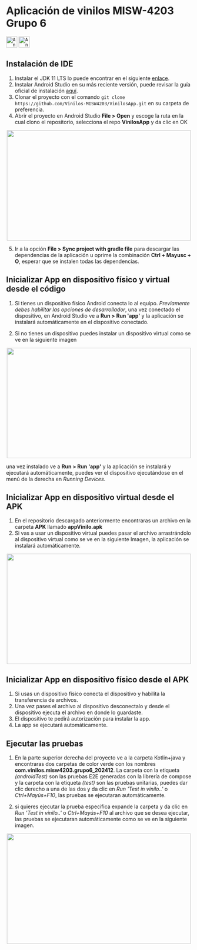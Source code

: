 # Aplicación de vinilos MISW-4203 Grupo 6

<div align="start">
 <code><img width="30" src="https://user-images.githubusercontent.com/25181517/192108895-20dc3343-43e3-4a54-a90e-13a4abbc57b9.png" alt="Android Studio" title="Android Studio"/></code>
 <code><img width="30" src="https://user-images.githubusercontent.com/25181517/117269608-b7dcfb80-ae58-11eb-8e66-6cc8753553f0.png" alt="Android" title="Android"/></code>
</div>

## Instalación de IDE

1. Instalar el JDK 11 LTS lo puede encontrar en el siguiente [enlace](https://www.oracle.com/co/java/technologies/downloads/).
2. Instalar Android Studio en su más reciente versión, puede revisar la guía oficial de instalación [aquí](https://developer.android.com/studio/install?gad_source=1&gclid=Cj0KCQjw_qexBhCoARIsAFgBlevTCx3tup9CejhultYVgJQRzspfciF8NnMqF1ay8bPddEbF410KqLsaApadEALw_wcB&gclsrc=aw.ds).
3. Clonar el proyecto con el comando `git clone https://github.com/Vinilos-MISW4203/VinilosApp.git` en su carpeta de preferencia.
4. Abrir el proyecto en Android Studio **File > Open** y escoge la ruta en la cual clono el repositorio, selecciona el repo **VinilosApp** y da clic en OK

<div align="center">
    <img src="https://raw.githubusercontent.com/wiki/Vinilos-MISW4203/VinilosApp/assets/readme/01.gif" width="500" height="300">
</div>

5. Ir a la opción **File > Sync project with gradle file** para descargar las dependencias de la aplicación u oprime la combinación **Ctrl + Mayusc + O**, esperar que se instalen todas las dependencias.

## Inicializar App en dispositivo físico y virtual desde el código

1. Si tienes un dispositivo físico Android conecta lo al equipo. *Previamente debes habilitar las opciones de desarrollador*, una vez conectado el dispositivo, en Android Studio ve a **Run > Run 'app'** y la aplicación se instalará automáticamente en el dispositivo conectado.

2. Si no tienes un dispositivo puedes instalar un dispositivo virtual como se ve en la siguiente imagen

<div align="center">
    <img src="https://raw.githubusercontent.com/wiki/Vinilos-MISW4203/VinilosApp/assets/readme/02.gif" width="500" height="300">
</div>

una vez instalado ve a **Run > Run 'app'** y la aplicación se instalará y ejecutará automáticamente, puedes ver el dispositivo ejecutándose en el menú de la derecha en *Running Devices*.

## Inicializar App en dispositivo virtual desde el APK

1. En el repositorio descargado anteriormente encontraras un archivo en la carpeta **APK** llamado **appVinilo.apk**
2. Si vas a usar un dispositivo virtual puedes pasar el archivo arrastrándolo al dispositivo virtual como se ve en la siguiente Imagen, la aplicación se instalará automáticamente.

<div align="center">
    <img src="https://raw.githubusercontent.com/wiki/Vinilos-MISW4203/VinilosApp/assets/readme/03.gif" width="500" height="300">
</div>

## Inicializar App en dispositivo físico desde el APK

1. Si usas un dispositivo físico conecta el dispositivo y habilita la transferencia de archivos.
2. Una vez pases el archivo al dispositivo desconectalo y desde el dispositivo ejecuta el archivo en donde lo guardaste.
3. El dispositivo te pedirá autorización para instalar la app.
4. La app se ejecutará automáticamente.

## Ejecutar las pruebas

1. En la parte superior derecha del proyecto ve a la carpeta Kotlin+java y encontraras dos carpetas de color verde con los nombres **com.vinilos.misw4203.grupo6_202412**. La carpeta con la etiqueta *(androidTest)* son las pruebas E2E generadas con la librería de compose y la carpeta con la etiqueta *(test)* son las pruebas unitarias, puedes dar clic derecho a una de las dos y da clic en *Run 'Test in vinilo..'* o *Ctrl+Mayús+F10*, las pruebas se ejecutaran automáticamente.

2. si quieres ejecutar la prueba especifica expande la carpeta y da clic en *Run 'Test in vinilo..'* o *Ctrl+Mayús+F10* al archivo que se desea ejecutar, las pruebas se ejecutaran automáticamente como se ve en la siguiente imagen.

<div align="center">
    <img src="https://raw.githubusercontent.com/wiki/Vinilos-MISW4203/VinilosApp/assets/readme/04.gif" width="500" height="300">
</div>
